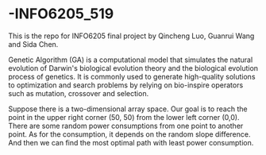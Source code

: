 # -INFO6205_519
This is the repo for INFO6205 final project by Qincheng Luo, Guanrui Wang and Sida Chen.


Genetic Algorithm (GA) is a computational model that simulates the natural evolution of Darwin's biological evolution theory and the biological evolution process of genetics. It is commonly used to generate high-quality solutions to optimization and search problems by relying on bio-inspire operators such as mutation, crossover and selection.


Suppose there is a two-dimensional array space. Our goal is to reach the point in the upper right corner (50, 50) from the lower left corner (0,0). There are some random power consumptions from one point to another point. As for the consumption, it depends on the random slope difference. And then we can find the most optimal path with least power consumption.

